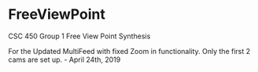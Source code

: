 # FreeViewPoint
CSC 450 Group 1 Free View Point Synthesis 

For the Updated MultiFeed with fixed Zoom in functionality. Only the first 2 cams are set up. - April 24th, 2019
